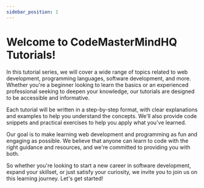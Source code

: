 ```yaml
---
sidebar_position: 1
---
```


# Welcome to CodeMasterMindHQ Tutorials!

In this tutorial series, we will cover a wide range of topics related to web development, programming languages, software development, and more. Whether you're a beginner looking to learn the basics or an experienced professional seeking to deepen your knowledge, our tutorials are designed to be accessible and informative.

Each tutorial will be written in a step-by-step format, with clear explanations and examples to help you understand the concepts. We'll also provide code snippets and practical exercises to help you apply what you've learned.

Our goal is to make learning web development and programming as fun and engaging as possible. We believe that anyone can learn to code with the right guidance and resources, and we're committed to providing you with both.

So whether you're looking to start a new career in software development, expand your skillset, or just satisfy your curiosity, we invite you to join us on this learning journey. Let's get started!

